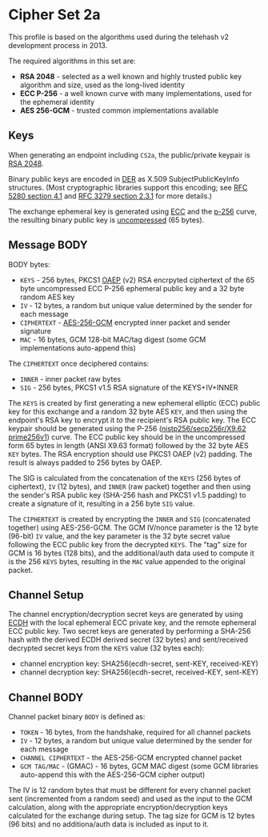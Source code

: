 Cipher Set 2a
=============

This profile is based on the algorithms used during the telehash v2 development process in 2013.

The required algorithms in this set are:

* **RSA 2048** - selected as a well known and highly trusted public key algorithm and size, used as the long-lived identity
* **ECC P-256** - a well known curve with many implementations, used for the ephemeral identity
* **AES 256-GCM** - trusted common implementations available

## Keys

When generating an endpoint including `CS2a`, the public/private keypair is [RSA 2048](https://en.wikipedia.org/wiki/RSA_(algorithm)).

Binary public keys are encoded in [DER](https://en.wikipedia.org/wiki/Distinguished_Encoding_Rules) as X.509 SubjectPublicKeyInfo structures.  (Most cryptographic libraries support this encoding; see [RFC 5280 section 4.1](https://tools.ietf.org/html/rfc5280#section-4.1) and [RFC 3279 section 2.3.1](https://tools.ietf.org/html/rfc3279#section-2.3.1) for more details.) 

The exchange ephemeral key is generated using [ECC](https://en.wikipedia.org/wiki/Elliptic_curve_cryptography) and the [p-256](http://csrc.nist.gov/groups/ST/toolkit/documents/dss/NISTReCur.pdf) curve, the resulting binary public key is [uncompressed](https://www.secg.org/collateral/sec1_final.pdf) (65 bytes).


## Message BODY

BODY bytes:

* `KEYS` - 256 bytes, PKCS1 [OAEP](https://en.wikipedia.org/wiki/Optimal_asymmetric_encryption_padding) (v2) RSA encrpyted ciphertext of the 65 byte uncompressed ECC P-256 ephemeral public key and a 32 byte random AES key
* `IV` - 12 bytes, a random but unique value determined by the sender for each message
* `CIPHERTEXT` - [AES-256-GCM](http://en.wikipedia.org/wiki/Galois/Counter_Mode) encrypted inner packet and sender signature
* `MAC` - 16 bytes, GCM 128-bit MAC/tag digest (some GCM implementations auto-append this)

The `CIPHERTEXT` once deciphered contains:

* `INNER` - inner packet raw bytes
* `SIG` - 256 bytes, PKCS1 v1.5 RSA signature of the KEYS+IV+INNER

The `KEYS` is created by first generating a new ephemeral elliptic (ECC) public key for this exchange and a random 32 byte AES `KEY`, and then using the endpoint's RSA key to encrypt it *to* the recipient's RSA public key. The ECC keypair should be generated using the P-256 ([nistp256/secp256r/X9.62 prime256v1](http://tools.ietf.org/html/rfc6239#page-4)) curve. The ECC public key should be in the uncompressed form 65 bytes in length (ANSI X9.63 format) followed by the 32 byte AES `KEY` bytes. The RSA encryption should use PKCS1 OAEP (v2) padding. The result is always padded to 256 bytes by OAEP.

The SIG is calculated from the concatenation of the `KEYS` (256 bytes of ciphertext), `IV` (12 bytes), and `INNER` (raw packet) together and then using the sender's RSA public key (SHA-256 hash and PKCS1 v1.5 padding) to create a signature of it, resulting in a 256 byte `SIG` value.

The `CIPHERTEXT` is created by encrypting the `INNER` and `SIG` (concatenated together) using AES-256-GCM.  The GCM IV/nonce parameter is the 12 byte (96-bit) `IV` value, and the key parameter is the 32 byte secret value following the ECC public key from the decrypted `KEYS`. The "tag" size for GCM is 16 bytes (128 bits), and the additional/auth data used to compute it is the 256 `KEYS` bytes, resulting in the `MAC` value appended to the original packet.


## Channel Setup

The channel encryption/decryption secret keys are generated by using [ECDH](https://en.wikipedia.org/wiki/Elliptic_curve_Diffie–Hellman) with the local ephemeral ECC private key, and the remote ephemeral ECC public key. Two secret keys are generated by performing a SHA-256 hash with the derived ECDH derived secret (32 bytes) and sent/received decrypted secret keys from the `KEYS` value (32 bytes each):

* channel encryption key: SHA256(ecdh-secret, sent-KEY, received-KEY)
* channel decryption key: SHA256(ecdh-secret, received-KEY, sent-KEY)

## Channel BODY

Channel packet binary `BODY` is defined as:

* `TOKEN` - 16 bytes, from the handshake, required for all channel packets
* `IV` - 12 bytes, a random but unique value determined by the sender for each message
* `CHANNEL CIPHERTEXT` - the AES-256-GCM encrypted channel packet
* `GCM TAG/MAC` - (GMAC) - 16 bytes, GCM MAC digest (some GCM libraries auto-append this with the AES-256-GCM cipher output)

The IV is 12 random bytes that must be different for every channel packet sent (incremented from a random seed) and used as the input to the GCM calculation, along with the appropriate encryption/decryption keys calculated for the exchange during setup.  The tag size for GCM is 12 bytes (96 bits) and no additiona/auth data is included as input to it.



